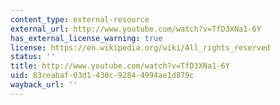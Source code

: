```yaml
---
content_type: external-resource
external_url: http://www.youtube.com/watch?v=TfD3XNa1-6Y
has_external_license_warning: true
license: https://en.wikipedia.org/wiki/All_rights_reserved
status: ''
title: http://www.youtube.com/watch?v=TfD3XNa1-6Y
uid: 83ceabaf-03d1-430c-9284-4994ae1d879c
wayback_url: ''
---
```

